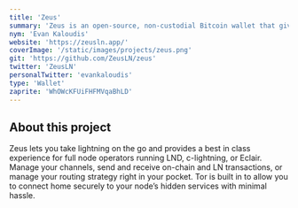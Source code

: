 ```yaml
---
title: 'Zeus'
summary: 'Zeus is an open-source, non-custodial Bitcoin wallet that gives you full control over how you make payments.'
nym: 'Evan Kaloudis'
website: 'https://zeusln.app/'
coverImage: '/static/images/projects/zeus.png'
git: 'https://github.com/ZeusLN/zeus'
twitter: 'ZeusLN'
personalTwitter: 'evankaloudis'
type: 'Wallet'
zaprite: 'WhOWcKFUiFHFMVqaBhLD'
---
```


## About this project

Zeus lets you take lightning on the go and provides a best in class experience for full node operators running LND, c-lightning, or Eclair. Manage your channels, send and receive on-chain and LN transactions, or manage your routing strategy right in your pocket. Tor is built in to allow you to connect home securely to your node’s hidden services with minimal hassle.
